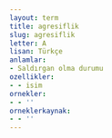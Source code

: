 ```yaml
---
layout: term
title: agresiflik
slug: agresiflik
letter: A
lisan: Türkçe
anlamlar:
- Saldırgan olma durumu
ozellikler:
- - isim
ornekler:
- - ''
orneklerkaynak:
- - ''
---
```

